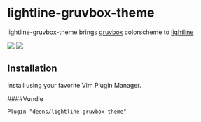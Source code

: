 lightline-gruvbox-theme
==================

lightline-gruvbox-theme brings [gruvbox](https://github.com/morhetz/gruvbox) colorscheme to [lightline](https://github.com/itchyny/lightline.vim)

![](https://cloud.githubusercontent.com/assets/1757052/9291505/2cd41e9c-4379-11e5-868f-b11cf37faef6.png)
![](https://cloud.githubusercontent.com/assets/1757052/9291500/e8c486ce-4378-11e5-9c46-e640bab3638c.png)

Installation
--------------
Install using your favorite Vim Plugin Manager.

####Vundle

`Plugin "deens/lightline-gruvbox-theme"`

